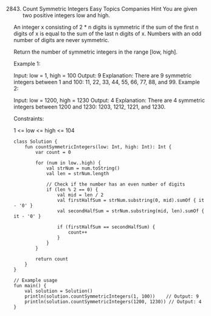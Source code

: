 2843. Count Symmetric Integers
Easy
Topics
Companies
Hint
You are given two positive integers low and high.

An integer x consisting of 2 * n digits is symmetric if the sum of the first n digits of x is equal to the sum of the last n digits of x. Numbers with an odd number of digits are never symmetric.

Return the number of symmetric integers in the range [low, high].

 

Example 1:

Input: low = 1, high = 100
Output: 9
Explanation: There are 9 symmetric integers between 1 and 100: 11, 22, 33, 44, 55, 66, 77, 88, and 99.
Example 2:

Input: low = 1200, high = 1230
Output: 4
Explanation: There are 4 symmetric integers between 1200 and 1230: 1203, 1212, 1221, and 1230.
 

Constraints:

1 <= low <= high <= 104

```k
class Solution {
    fun countSymmetricIntegers(low: Int, high: Int): Int {
        var count = 0

        for (num in low..high) {
            val strNum = num.toString()
            val len = strNum.length

            // Check if the number has an even number of digits
            if (len % 2 == 0) {
                val mid = len / 2
                val firstHalfSum = strNum.substring(0, mid).sumOf { it - '0' }
                val secondHalfSum = strNum.substring(mid, len).sumOf { it - '0' }

                if (firstHalfSum == secondHalfSum) {
                    count++
                }
            }
        }

        return count
    }
}

// Example usage
fun main() {
    val solution = Solution()
    println(solution.countSymmetricIntegers(1, 100))    // Output: 9
    println(solution.countSymmetricIntegers(1200, 1230)) // Output: 4
}
```
